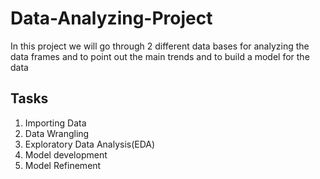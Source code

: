 # Data-Analyzing-Project
In this project we will go through 2 different data bases for analyzing the data frames and to point out the main trends and to build a model for the data
## Tasks 
1. Importing Data
2. Data Wrangling
3. Exploratory Data Analysis(EDA)
4. Model development
5. Model Refinement
   
